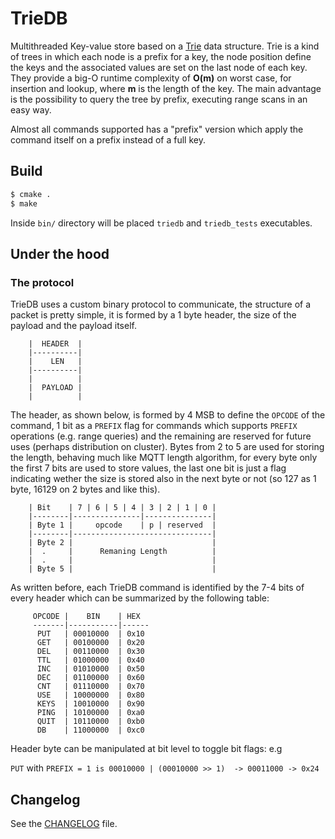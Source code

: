TrieDB
=======

Multithreaded Key-value store based on a
[Trie](https://en.wikipedia.org/wiki/Trie) data structure. Trie is a kind of
trees in which each node is a prefix for a key, the node position define the
keys and the associated values are set on the last node of each key. They
provide a big-O runtime complexity of **O(m)** on worst case, for insertion and
lookup, where **m** is the length of the key. The main advantage is the
possibility to query the tree by prefix, executing range scans in an easy way.

Almost all commands supported has a "prefix" version which apply the command
itself on a prefix instead of a full key.

## Build

```sh
$ cmake .
$ make
```

Inside `bin/` directory will be placed `triedb` and `triedb_tests` executables.


## Under the hood

### The protocol

TrieDB uses a custom binary protocol to communicate, the structure of a packet
is pretty simple, it is formed by a 1 byte header, the size of the payload and
the payload itself.

```
    |  HEADER  |
    |----------|
    |    LEN   |
    |----------|
    |          |
    |  PAYLOAD |
    |          |
```

The header, as shown below, is formed by 4 MSB to define the `OPCODE` of the
command, 1 bit as a `PREFIX` flag for commands which supports `PREFIX` operations
(e.g. range queries) and the remaining are reserved for future uses (perhaps
distribution on cluster).
Bytes from 2 to 5 are used for storing the length, behaving much like MQTT
length algorithm, for every byte only the first 7 bits are used to store
values, the last one bit is just a flag indicating wether the size is stored
also in the next byte or not (so 127 as 1 byte, 16129 on 2 bytes and like
this).
```
    | Bit    | 7 | 6 | 5 | 4 | 3 | 2 | 1 | 0 |
    |--------|---------------|---------------|
    | Byte 1 |     opcode    | p | reserved  |
    |--------|-------------------------------|
    | Byte 2 |                               |
    |  .     |      Remaning Length          |
    |  .     |                               |
    | Byte 5 |                               |
 ```

As written before, each TrieDB command is identified by the 7-4 bits of every
header which can be summarized by the following table:

```
     OPCODE |    BIN    | HEX
     -------|-----------|------
      PUT   | 00010000  | 0x10
      GET   | 00100000  | 0x20
      DEL   | 00110000  | 0x30
      TTL   | 01000000  | 0x40
      INC   | 01010000  | 0x50
      DEC   | 01100000  | 0x60
      CNT   | 01110000  | 0x70
      USE   | 10000000  | 0x80
      KEYS  | 10010000  | 0x90
      PING  | 10100000  | 0xa0
      QUIT  | 10110000  | 0xb0
      DB    | 11000000  | 0xc0
```

Header byte can be manipulated at bit level to toggle bit flags:
e.g

`PUT` with `PREFIX = 1 is 00010000 | (00010000 >> 1)  -> 00011000 -> 0x24`

## Changelog

See the [CHANGELOG](CHANGELOG) file.
